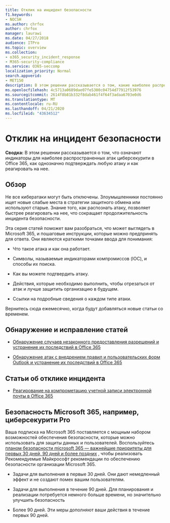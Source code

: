 ```yaml
---
title: Отклик на инцидент безопасности
f1.keywords:
- NOCSH
ms.author: chrfox
author: chrfox
manager: laurawi
ms.date: 04/27/2018
audience: ITPro
ms.topic: overview
ms.collection:
- o365_security_incident_response
- M365-security-compliance
ms.service: O365-seccomp
localization_priority: Normal
search.appverid:
- MET150
description: В этом решении рассказывается о том, какие наиболее распространенные атаки на циберсекурити могут выглядеть в Microsoft 365, и как реагировать на них.
ms.openlocfilehash: 4c5713a0689dae07fe5300c04754d77912f53976
ms.sourcegitcommit: 2614f8b81b332f8dab461f4f64f3adaa6703e0d6
ms.translationtype: MT
ms.contentlocale: ru-RU
ms.lasthandoff: 04/21/2020
ms.locfileid: "43634512"
---
```

# <a name="security-incident-response"></a>Отклик на инцидент безопасности

 **Сводка:** В этом решении рассказывается о том, что означают индикаторы для наиболее распространенных атак циберсекурити в Office 365, как однозначно подтверждать любую атаку и как реагировать на нее.

## <a name="overview"></a>Обзор

Не все кибератаки могут быть отключены. Злоумышленники постоянно ищет новые слабые места в стратегии защитного обмена или используют старые. Знание того, как распознать атаку, позволяет быстрее реагировать на нее, что сокращает продолжительность инцидента безопасности.

Эта серия статей поможет вам разобраться, что может выглядеть в Microsoft 365, и пошаговые инструкции, которые можно предпринять для ответа. Они являются краткими точками ввода для понимания:

- Что такое атака и как она работает.

- Символы, называемые индикаторами компромиссов (IOC), и способы их поиска.

- Как вы можете подтвердить атаку.

- Действия, которые необходимо выполнить, чтобы отрезаться от атак и лучше защитить организацию в будущем.

- Ссылки на подробные сведения о каждом типе атаки.

Вернитесь сюда ежемесячно, когда будут добавляться новые статьи со временем.

## <a name="detect-and-remediate-articles"></a>Обнаружение и исправление статей

- [Обнаружение случаев незаконного предоставления разрешений и устранение их последствий в Office 365](detect-and-remediate-illicit-consent-grants.md)

- [Обнаружение атак с внедрением правил и пользовательских форм Outlook и устранение их последствий в Office 365](detect-and-remediate-outlook-rules-forms-attack.md)

## <a name="incident-response-articles"></a>Статьи об отклике инцидента

- [Реагирование на компрометацию учетной записи электронной почты в Office 365](responding-to-a-compromised-email-account.md)

## <a name="secure-microsoft-365-like-a-cybersecurity-pro"></a>Безопасность Microsoft 365, например, циберсекурити Pro

Ваша подписка на Microsoft 365 поставляется с мощным набором возможностей обеспечения безопасности, которые можно использовать для защиты данных и пользователей.  Воспользуйтесь [планом безопасности microsoft 365 — важнейшие приоритеты для первых 30 дней, 90 дней и более поздних](security-roadmap.md) , чтобы реализовать Рекомендуемые Майкрософт рекомендации по обеспечению безопасности организации Microsoft 365.

- Задачи для выполнения в первые 30 дней.  Они дают немедленный эффект и не создают помех вашим пользователям.

- Задачи для выполнения в течение 90 дней. Для планирования и реализации потребуется немного больше времени, но значительно улучшить безопасность

- Более 90 дней. Эти меры дополняют ваши действия в течение первых 90 дней.
